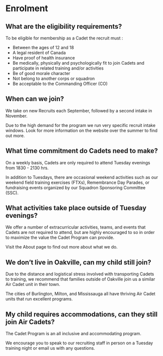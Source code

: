 # Enrolment

## What are the eligibility requirements?

To be eligible for membership as a Cadet the recruit must:

* Between the ages of 12 and 18
* A legal resident of Canada
* Have proof of health insurance
* Be medically, physically and psychologically fit to join Cadets and participate in related training and/or activities
* Be of good morale character
* Not belong to another corps or squadron
* Be acceptable to the Commanding Officer \(CO\)

## When can we join?

We take on new Recruits each September, followed by a second intake in November.

Due to the high demand for the program we run very specific recruit intake windows. Look for more information on the website over the summer to find out more.

## What time commitment do Cadets need to make?

On a weekly basis, Cadets are only required to attend Tuesday evenings from 1830 - 2130 hrs.

In addition to Tuesdays, there are occasional weekend activities such as our weekend field training exercises \(FTXs\), Remembrance Day Parades, or fundraising events organized by our Squadron Sponsoring Committee \(SSC\).

## What activities take place outside of Tuesday evenings?

We offer a number of extracurricular activities, teams, and events that Cadets are not required to attend, but are highly encouraged to so in order to maximize the value the Cadet Program can provide.

Visit the About page to find out more about what we do.

## We don’t live in Oakville, can my child still join?

Due to the distance and logistical stress involved with transporting Cadets to training, we recommend that families outside of Oakville join us a similar Air Cadet unit in their town. 

The cities of Burlington, Milton, and Mississauga all have thriving Air Cadet units that run excellent programs.

## My child requires accommodations, can they still join Air Cadets?

The Cadet Program is an all inclusive and accommodating program.

We encourage you to speak to our recruiting staff in person on a Tuesday training night or email us with any questions.

